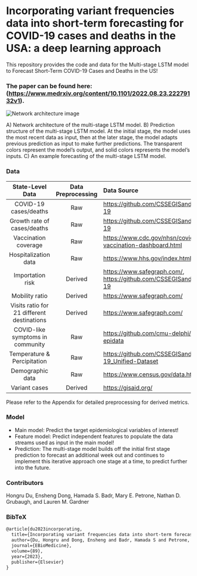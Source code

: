 # Incorporating variant frequencies data into short-term forecasting for COVID-19 cases and deaths in the USA: a deep learning approach
This repository provides the code and data for the Multi-stage LSTM model to Forecast Short-Term COVID-19 Cases and Deaths in the US!
### The paper can be found here: (https://www.medrxiv.org/content/10.1101/2022.08.23.22279132v1).

![Network architecture ![image](https://user-images.githubusercontent.com/47940478/202015773-ece717e7-743d-4e07-b3c8-00543abf4682.png)
](https://github.com/hongru94/multi_stage_LSTM/blob/main/figures/figure_1.png?raw=true "Multi-stage LSTM model")

A) Network architecture of the multi-stage LSTM model. B) Prediction structure of the multi-stage LSTM model. At the initial stage, the model uses the most recent data as input, then at the later stage, the model adapts previous prediction as input to make further predictions. The transparent colors represent the model’s output, and solid colors represents the model’s inputs. C) An example forecasting of the multi-stage LSTM model.

### Data
| State-Level Data| Data Preprocessing | Data Source |
| :---:         |     :---:      |          :--- |
| COVID-19 cases/deaths| Raw     | https://github.com/CSSEGISandData/COVID-19  |
| Growth rate of cases/deaths| Raw       | https://github.com/CSSEGISandData/COVID-19|
| Vaccination coverage | Raw  |  https://www.cdc.gov/nhsn/covid19/dial-vaccination-dashboard.html|
| Hospitalization data | Raw | https://www.hhs.gov/index.html |
|Importation risk| Derived| https://www.safegraph.com/, https://github.com/CSSEGISandData/COVID-19 |
|Mobility ratio| Derived | https://www.safegraph.com/ |
|Visits ratio for 21 different destinations| Derived | https://www.safegraph.com/ | 
|COVID-like symptoms in community| Raw | https://github.com/cmu-delphi/delphi-epidata |
| Temperature & Percipitation | Raw | https://github.com/CSSEGISandData/COVID-19_Unified-Dataset |
| Demographic data| Raw | https://www.census.gov/data.html | 
| Variant cases | Derived | https://gisaid.org/ |

Please refer to the Appendix for detailed preprocessing for derived metrics. 


### Model
- Main model: Predict the target epidemiological variables of interest!
- Feature model: Predict independent features to populate the data streams used as input in the main model!
- Prediction: The multi-stage model builds off the initial first stage prediction to forecast an additional week out and continues to implement this iterative approach one stage at a time, to predict further into the future.

### Contributors
Hongru Du, Ensheng Dong, Hamada S. Badr, Mary E. Petrone, Nathan D. Grubaugh, and Lauren M. Gardner

### BibTeX
```latex
@article{du2023incorporating,
  title={Incorporating variant frequencies data into short-term forecasting for COVID-19 cases and deaths in the USA: a deep learning approach},
  author={Du, Hongru and Dong, Ensheng and Badr, Hamada S and Petrone, Mary E and Grubaugh, Nathan D and Gardner, Lauren M},
  journal={EBioMedicine},
  volume={89},
  year={2023},
  publisher={Elsevier}
}
```
